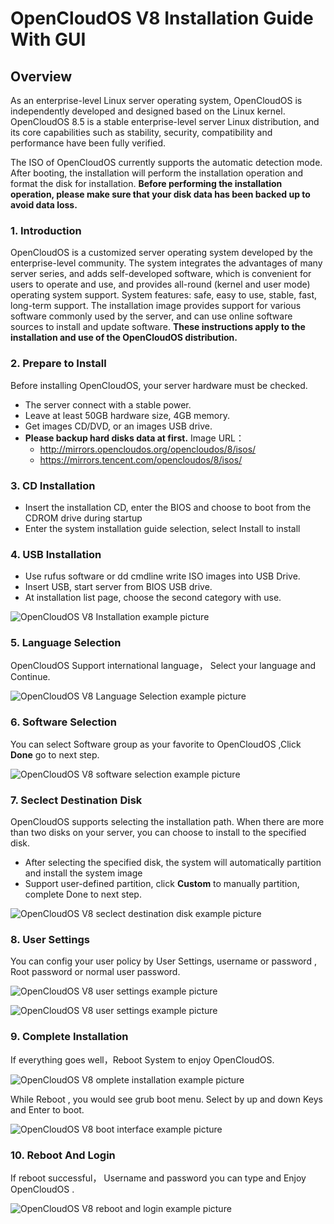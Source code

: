 # OpenCloudOS V8 Installation Guide With GUI

## Overview
As an enterprise-level Linux server operating system, OpenCloudOS is independently developed and designed based on the Linux kernel. OpenCloudOS 8.5 is a stable enterprise-level server Linux distribution, and its core capabilities such as stability, security, compatibility and performance have been fully verified.

The ISO of OpenCloudOS currently supports the automatic detection mode. After booting, the installation will perform the installation operation and format the disk for installation. **Before performing the installation operation, please make sure that your disk data has been backed up to avoid data loss.**

### 1. Introduction
OpenCloudOS is a customized server operating system developed by the enterprise-level community. The system integrates the advantages of many server series, and adds self-developed software, which is convenient for users to operate and use, and provides all-round (kernel and user mode) operating system support. System features: safe, easy to use, stable, fast, long-term support. The installation image provides support for various software commonly used by the server, and can use online software sources to install and update software. **These instructions apply to the installation and use of the OpenCloudOS distribution.**


### 2. Prepare to Install
Before installing OpenCloudOS, your server hardware must be checked.

- The server connect with a stable power.
- Leave at least 50GB hardware size, 4GB memory.
- Get images CD/DVD, or an images USB drive.
- **Please backup hard disks data at first.**
Image URL：
    - http://mirrors.opencloudos.org/opencloudos/8/isos/
    - https://mirrors.tencent.com/opencloudos/8/isos/ 

### 3. CD Installation
- Insert the installation CD, enter the BIOS and choose to boot from the CDROM drive during startup
- Enter the system installation guide selection, select Install to install          

### 4. USB Installation
- Use rufus software or dd cmdline write ISO images into USB Drive.
- Insert USB, start server from BIOS USB drive.
- At installation list page, choose the second category with use.

![OpenCloudOS V8 Installation example picture](../assets/OC_V8_installation_example.png)

### 5. Language Selection
OpenCloudOS Support international language， Select your language and Continue.

![OpenCloudOS V8 Language Selection example picture](../assets/OC_V8_language_selection_example.png)

### 6. Software Selection
You can select Software group as your favorite to OpenCloudOS ,Click **Done** go to next step.

![OpenCloudOS V8 software selection example picture](../assets/OC_V8_software_selection_example.png)

### 7. Seclect Destination Disk
OpenCloudOS supports selecting the installation path. When there are more than two disks on your server, you can choose to install to the specified disk.
- After selecting the specified disk, the system will automatically partition and install the system image
- Support user-defined partition, click **Custom** to manually partition, complete Done to next step.

![OpenCloudOS V8 seclect destination disk example picture](../assets/OC_V8_seclect_destination_disk_example.png)

### 8. User Settings
You can config your user policy by User Settings, username or password , Root password or normal user password.

![OpenCloudOS V8 user settings example picture](../assets/OC_V8_user_settings_1.png)

![OpenCloudOS V8 user settings example picture](../assets/OC_V8_user_settings_2.png)

### 9. Complete Installation
If everything goes well，Reboot System to enjoy OpenCloudOS.

![OpenCloudOS V8 omplete installation example picture](../assets/OC_V8_complete_installation_example.png)

While Reboot , you would see grub boot menu. Select by up and down Keys and Enter to boot.

![OpenCloudOS V8 boot interface example picture](../assets/OC_V8_boot_interface_example.png)

### 10. Reboot And Login
If reboot successful， Username and password you can type and Enjoy OpenCloudOS .

![OpenCloudOS V8 reboot and login example picture](../assets/OC_V8_reboot_and_login_example.png)